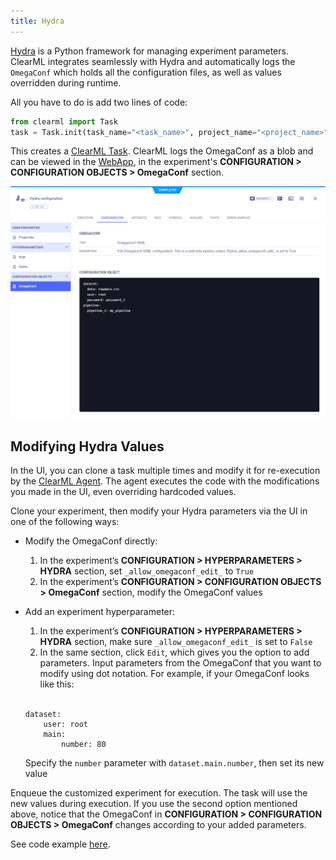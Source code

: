 ```yaml
---
title: Hydra
---
```



[Hydra](https://github.com/facebookresearch/hydra) is a Python framework for managing experiment parameters. ClearML integrates seamlessly
with Hydra and automatically logs the `OmegaConf` which holds all the configuration files, as well as 
values overridden during runtime. 

All you have to do is add two lines of code:

```python
from clearml import Task
task = Task.init(task_name="<task_name>", project_name="<project_name>")
```

This creates a [ClearML Task](../fundamentals/task.md). ClearML logs the OmegaConf as a blob and can be viewed in the 
[WebApp](../webapp/webapp_overview.md), in the experiment's **CONFIGURATION > CONFIGURATION OBJECTS > OmegaConf** section. 

![Hydra configuration](../img/integrations_hydra_configs.png)

## Modifying Hydra Values

In the UI, you can clone a task multiple times and modify it for re-execution by the [ClearML Agent](../clearml_agent.md). 
The agent executes the code with the modifications you made in the UI, even overriding hardcoded values. 

Clone your experiment, then modify your Hydra parameters via the UI in one of the following ways:
* Modify the OmegaConf directly:
  1. In the experiment’s **CONFIGURATION > HYPERPARAMETERS > HYDRA** section,  set `_allow_omegaconf_edit_` to `True` 
  1. In  the experiment’s **CONFIGURATION > CONFIGURATION OBJECTS > OmegaConf** section, modify the OmegaConf values
* Add an experiment hyperparameter:
  1. In the experiment’s **CONFIGURATION > HYPERPARAMETERS > HYDRA** section,  make sure `_allow_omegaconf_edit_` is set 
  to `False` 
  1. In the same section, click `Edit`, which gives you the option to add parameters. Input parameters from the OmegaConf 
  that you want to modify using dot notation. For example, if your OmegaConf looks like this: 
  
  <br/>

  ```
  dataset:
      user: root
      main:
          number: 80
  ```
  Specify the `number` parameter with `dataset.main.number`, then set its new value


Enqueue the customized experiment for execution. The task will use the new values during execution. If you use the 
second option mentioned above, notice that the OmegaConf in **CONFIGURATION > CONFIGURATION OBJECTS > OmegaConf** changes 
according to your added parameters. 

See code example [here](https://github.com/allegroai/clearml/blob/master/examples/frameworks/hydra/hydra_example.py).

